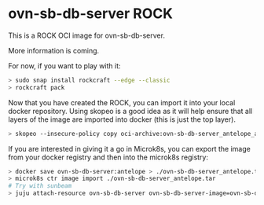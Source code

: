 # ovn-sb-db-server ROCK

This is a ROCK OCI image for ovn-sb-db-server.

More information is coming.

For now, if you want to play with it:

```bash
> sudo snap install rockcraft --edge --classic
> rockcraft pack
```

Now that you have created the ROCK, you can import it into
your local docker repository. Using skopeo is a good idea as
it will help ensure that all layers of the image are imported
into docker (this is just the top layer).

```bash
> skopeo --insecure-policy copy oci-archive:ovn-sb-db-server_antelope_amd64.rock docker-daemon:ovn-sb-db-server:antelope
```

If you are interested in giving it a go in Microk8s, you can
export the image from your docker registry and then into the
microk8s registry:

```bash
> docker save ovn-sb-db-server:antelope > ./ovn-sb-db-server_antelope.tar
> microk8s ctr image import ./ovn-sb-db-server_antelope.tar
# Try with sunbeam
> juju attach-resource ovn-sb-db-server ovn-sb-db-server-image=ovn-sb-db-server:antelope
```
